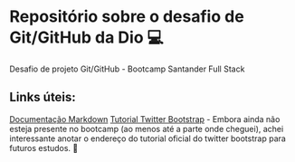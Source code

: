 # Repositório sobre o desafio de Git/GitHub da Dio 💻 
Desafio de projeto Git/GitHub - Bootcamp Santander Full Stack

## Links úteis:
[Documentação Markdown](https://www.markdownguide.org/getting-started/)
[Tutorial Twitter Bootstrap](https://www.w3resource.com/twitter-bootstrap/tutorial.php) - Embora ainda não esteja presente no bootcamp (ao menos até a parte onde cheguei), achei interessante anotar o endereço do tutorial oficial do twitter bootstrap para futuros estudos. 📝
